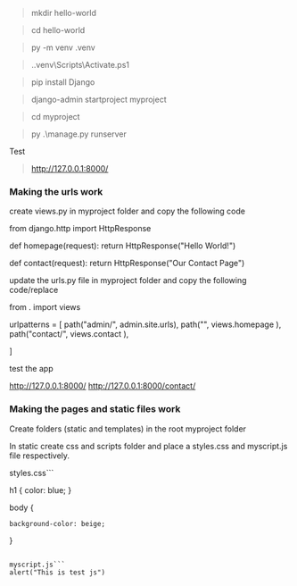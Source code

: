 >mkdir hello-world

>cd hello-world

>py -m venv .venv

>.\.venv\Scripts\Activate.ps1

>pip install Django

>django-admin startproject myproject

>cd myproject

>py .\manage.py runserver

Test 

>http://127.0.0.1:8000/
 
### Making the  urls work

create views.py in myproject folder and copy the following code
 
from django.http import HttpResponse
 
 
def homepage(request):
   return HttpResponse("Hello World!")
 
 
def contact(request):
   return HttpResponse("Our Contact Page")
 
 
update the urls.py file in myproject folder and copy the following code/replace
 
from . import views
 
urlpatterns = [
    path("admin/", admin.site.urls),
    path("", views.homepage ),
    path("contact/", views.contact ),
 
]
 
test the app
 
http://127.0.0.1:8000/
http://127.0.0.1:8000/contact/

### Making the  pages and static files work
 
Create folders (static and templates) in the root myproject folder

In static create css and scripts folder and place a styles.css and myscript.js file respectively.

styles.css```

h1
{
    color: blue;
}

body {

    background-color: beige;
}
```

myscript.js```
alert("This is test js")
```








